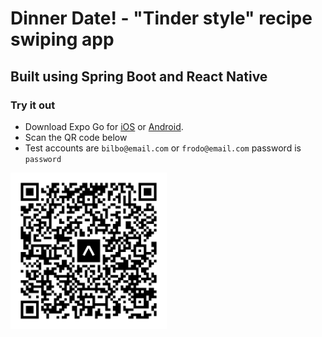 # Dinner Date! - "Tinder style" recipe swiping app
## Built using Spring Boot and React Native
### Try it out
- Download Expo Go for [iOS](https://apps.apple.com/us/app/expo-go/id982107779) or [Android](https://play.google.com/store/apps/details?id=host.exp.exponent&hl=en_CA&pli=1).
- Scan the QR code below
- Test accounts are `bilbo@email.com` or `frodo@email.com` password is `password`

<img src="/frontend/eas-update.svg" width="250" />